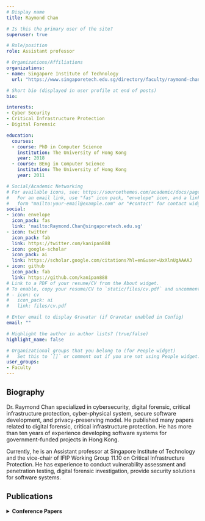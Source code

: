 ```yaml
---
# Display name
title: Raymond Chan

# Is this the primary user of the site?
superuser: true

# Role/position
role: Assistant professor

# Organizations/Affiliations
organizations:
- name: Singapore Institute of Technology
  url: "https://www.singaporetech.edu.sg/directory/faculty/raymond-chan"

# Short bio (displayed in user profile at end of posts)
bio: 

interests:
- Cyber Security
- Critical Infrastructure Protection
- Digital Forensic 

education:
  courses:
  - course: PhD in Computer Science
    institution: The University of Hong Kong
    year: 2018
  - course: BEng in Computer Science
    institution: The University of Hong Kong
    year: 2011

# Social/Academic Networking
# For available icons, see: https://sourcethemes.com/academic/docs/page-builder/#icons
#   For an email link, use "fas" icon pack, "envelope" icon, and a link in the
#   form "mailto:your-email@example.com" or "#contact" for contact widget.
social:
- icon: envelope
  icon_pack: fas
  link: 'mailto:Raymond.Chan@singaporetech.edu.sg'
- icon: twitter
  icon_pack: fab
  link: https://twitter.com/kanipan888
- icon: google-scholar
  icon_pack: ai
  link: https://scholar.google.com/citations?hl=en&user=UxXlnUgAAAAJ
- icon: github
  icon_pack: fab
  link: https://github.com/kanipan888
# Link to a PDF of your resume/CV from the About widget.
# To enable, copy your resume/CV to `static/files/cv.pdf` and uncomment the lines below.
# - icon: cv
#   icon_pack: ai
#   link: files/cv.pdf

# Enter email to display Gravatar (if Gravatar enabled in Config)
email: ""

# Highlight the author in author lists? (true/false)
highlight_name: false

# Organizational groups that you belong to (for People widget)
#   Set this to `[]` or comment out if you are not using People widget.
user_groups:
- Faculty
---
```

## <span style="font-size: 1.25rem  ;">**Biography**</span>
<span style="font-size: 0.9rem  ;">Dr. Raymond Chan specialized in cybersecurity, digital forensic, critical infrastructure protection, cyber-physical system, secure software development, and privacy-preserving model. He published many papers related to digital forensic, critical infrastructure protection. He has more than ten years of experience developing software systems for government-funded projects in Hong Kong. 

Currently, he is an Assistant professor at Singapore Institute of Technology and the vice-chair of IFIP Working Group 11.10 on Critical Infrastructure Protection. He has experience to conduct vulnerability assessment and penetration testing, digital forensic investigation, provide security solutions for software systems.</span>

## <span style="font-size: 1.25rem  ;">**Publications**</span>
<details>
  <summary><strong>Conference Papers</strong></summary>
  
  - <span style="font-size: 0.9rem  ;">Chan, Raymond, Forest Tan, Ulric Teo, Brandon Kow. "Vulnerability Assessments of Building Management Systems." International Conference on Critical Infrastructure Protection. Springer, Cham, 2020.</span>
  - <span style="font-size: 0.9rem  ;">Chan, Raymond, Kam-Pui Chow, and Chun-Fai Chan. "Defining Attack Patterns for Industrial Control Systems." International Conference on Critical Infrastructure Protection. Springer, Cham, 2019.</span>
  - <span style="font-size: 0.9rem  ;">Chan, Chun-Fai, KP Chow, C Mak, R Chan. "Detecting Anomalies in Programmable Logic Controllers Using Unsupervised Machine Learning." IFIP International Conference on Digital Forensics. Springer, Cham, 2019.</span>
  - <span style="font-size: 0.9rem  ;">Chan, Raymond, and Kam-Pui Chow. "Threat analysis of an elevator control system." International Conference on Critical Infrastructure Protection. Springer, Cham, 2017</span>
  - <span style="font-size: 0.9rem  ;">Chan, Raymond, et al. "The Cloud Storage Ecosystem–A New Business Model for Internet Piracy?" IFIP International Conference on Digital Forensics. Springer, Cham, 2016</span>
  - <span style="font-size: 0.9rem  ;">Chan, Raymond, and Kam-Pui Chow. "Forensic analysis of a Siemens programmable logic controller." International Conference on Critical Infrastructure Protection. Springer, Cham, 2016</span>
</details>


